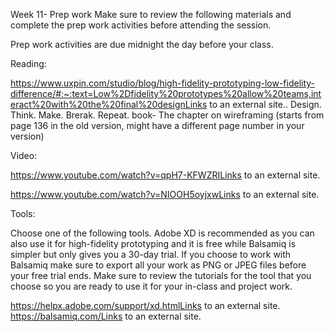 Week 11- Prep work
Make sure to review the following materials and complete the prep work activities before attending the session. 

Prep work activities are due midnight the day before your class. 

 

Reading:

https://www.uxpin.com/studio/blog/high-fidelity-prototyping-low-fidelity-difference/#:~:text=Low%2Dfidelity%20prototypes%20allow%20teams,interact%20with%20the%20final%20designLinks to an external site.. 
Design. Think. Make. Brerak. Repeat. book- The chapter on wireframing (starts from page 136 in the old version, might have a different page number in your version)
 

Video:

https://www.youtube.com/watch?v=qpH7-KFWZRILinks to an external site.

https://www.youtube.com/watch?v=NIOOH5oyjxwLinks to an external site.

 
 

Tools:

Choose one of the following tools. Adobe XD is recommended as you can also use it for high-fidelity prototyping and it is free while Balsamiq is simpler but only gives you a 30-day trial. If you choose to work with Balsamiq make sure to export all your work as PNG or JPEG files before your free trial ends. Make sure to review the tutorials for the tool that you choose so you are ready to use it for your in-class and project work. 

https://helpx.adobe.com/support/xd.htmlLinks to an external site.
https://balsamiq.com/Links to an external site.
